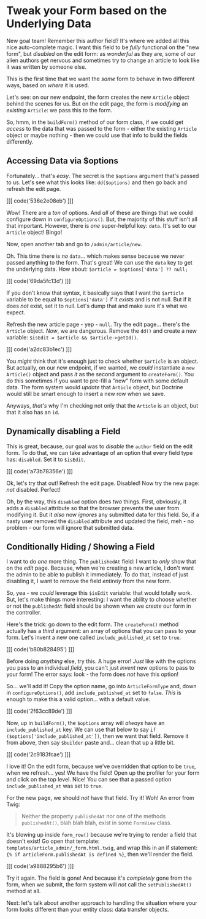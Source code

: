 # Tweak your Form based on the Underlying Data

New goal team! Remember this author field? It's where we added all this nice
auto-complete magic. I want this field to be *fully* functional on the "new form",
but *disabled* on the edit form: as *wonderful* as they are, some of our alien
authors get nervous and sometimes try to change an article to look like it was written
by someone else.

This is the first time that we want the *same* form to behave in two different ways,
based on *where* it is used.

Let's see: on our new endpoint, the form creates the new `Article` object behind
the scenes for us. But on the edit page, the form is *modifying* an *existing*
`Article`: we pass this *to* the form.

So, hmm, in the `buildForm()` method of our form class, if we could get *access* to
the data that was passed to the form - either the existing `Article` object or maybe
nothing - then we could use that info to build the fields differently.

## Accessing Data via $options

Fortunately... that's *easy*. The secret is the `$options` argument that's passed
to us. Let's see what this looks like: `dd($options)` and then go back and refresh
the edit page.

[[[ code('536e2e08eb') ]]]

Wow! There are a *ton* of options. And *all* of these are things that
we could configure down in `configureOptions()`. But, the majority of this stuff
isn't all that important. However, there is *one* super-helpful key: `data`. It's
set to our `Article` object! Bingo!

Now, open another tab and go to `/admin/article/new`.

Oh. This time there is *no* `data`... which makes sense because we never passed
anything to the form. That's great! We can use the `data` key to get the underlying
data. How about: `$article = $options['data'] ?? null;`

[[[ code('69da5fc13d') ]]]

If you don't know that syntax, it basically says that I want the `$article` variable
to be equal to `$options['data']` if it *exists* and is not null. But if it does *not*
exist, set it to null. Let's dump that and make sure it's what we expect.

Refresh the new article page - yep - `null`. Try the edit page... there's the `Article`
object. *Now*, we are dangerous. Remove the `dd()` and create a new variable:
`$isEdit = $article && $article->getId()`.

[[[ code('a2dc83b1ec') ]]]

You *might* think that it's enough just
to check whether `$article` is an object. But actually, on our new endpoint, if
we wanted, we *could* instantiate a `new Article()` object and pass *it* as the
second argument to `createForm()`. You do this sometimes if you want to pre-fill
a "new" form with some default data. The form system would *update* that `Article`
object, but Doctrine would still be smart enough to insert a new row when we save.

Anyways, *that's* why I'm checking not only that the `Article` is an object, but
that it also has an `id`.

## Dynamically disabling a Field

This is great, because, our goal was to *disable* the `author` field on the
edit form. To do that, we can take advantage of an option that every field type
has: `disabled`. Set it to `$isEdit`.

[[[ code('a73b78356e') ]]]

Ok, let's try that out! Refresh the edit page. Disabled! Now try the new page:
*not* disabled. Perfect!

Oh, by the way, this `disabled` option does *two* things. First, obviously, it
adds a `disabled` attribute so that the browser prevents the user from modifying
it. But it *also* now *ignores* any submitted data for this field. So, if a nasty
user removed the `disabled` attribute and updated the field, meh - no problem - our
form will ignore that submitted data.

## Conditionally Hiding / Showing a Field

I want to do *one* more thing. The `publishedAt` field: I want to *only* show that
on the *edit* page. Because, when we're creating a new article, I don't want the
admin to be able to publish it immediately. To do that, instead of just disabling
it, I want to remove the field *entirely* from the new form.

So, yea - we *could* leverage this `$isEdit` variable: that would totally work. But,
let's make things more interesting: I want the ability to choose whether or not the
`publishedAt` field should be shown when we *create* our form in the controller.

Here's the trick: go down to the edit form. The `createForm()` method actually
has a *third* argument: an array of options that you can pass to your form. Let's
invent a new one called `include_published_at` set to `true`.

[[[ code('b80b828495') ]]]

Before doing *anything* else, try this. A huge error! *Just* like with the options
you pass to an individual *field*, you can't just *invent* new options to pass to
your form! The error says: look - the form does *not* have this option!

So... we'll add it! Copy the option name, go into  `ArticleFormType` and, down
in `configureOptions()`, add  `include_published_at` set to `false`. *This* is
enough to make this a valid option... with a default value.

[[[ code('2f63cc89de') ]]]

Now, up in `buildForm()`, the `$options` array will *always* have an
`include_published_at` key. We can use that below to say
`if ($options['include_published_at'])`, then we want that field. Remove it
from above, then say `$builder` paste and... clean that up a little bit.

[[[ code('2c9183fcae') ]]]

I love it! On the edit form, because we've overridden that option to be `true`,
when we refresh... yes! We have the field! Open up the profiler for your form and
click on the top level. Nice! You can see that a passed option
`include_published_at` was set to `true`.

For the new page, we should *not* have that field. Try it! Woh! An error from Twig:

> Neither the property `publishedAt` nor one of the methods `publishedAt()`, blah
> blah blah, exist in some `FormView` class.

It's blowing up inside `form_row()` because we're trying to render a field that
doesn't exist! Go open that template: `templates/article_admin/_form.html.twig`,
and wrap this in an if statement: `{% if articleForm.publishedAt is defined %}`,
then we'll render the field.

[[[ code('a9888295b6') ]]]

Try it again. The field is gone! And because it's *completely* gone from the form,
when we submit, the form system will *not* call the `setPublishedAt()` method at
all.

Next: let's talk about another approach to handling the situation where your form
looks different than your entity class: data transfer objects.
